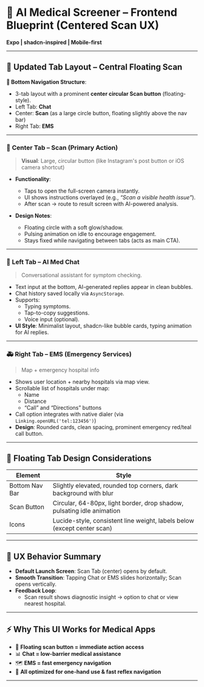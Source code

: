 # 🧪 **AI Medical Screener – Frontend Blueprint (Centered Scan UX)**  
**Expo | shadcn-inspired | Mobile-first**

---

## 📱 **Updated Tab Layout – Central Floating Scan**

**🧭 Bottom Navigation Structure**:
- 3-tab layout with a prominent **center circular Scan button** (floating-style).
- Left Tab: **Chat**
- Center: **Scan** (as a large circle button, floating slightly above the nav bar)
- Right Tab: **EMS**

---

### 🔘 **Center Tab – Scan (Primary Action)**
> **Visual**: Large, circular button (like Instagram's post button or iOS camera shortcut)

- **Functionality**:
  - Taps to open the full-screen camera instantly.
  - UI shows instructions overlayed (e.g., *“Scan a visible health issue”*).
  - After scan → route to result screen with AI-powered analysis.

- **Design Notes**:
  - Floating circle with a soft glow/shadow.
  - Pulsing animation on idle to encourage engagement.
  - Stays fixed while navigating between tabs (acts as main CTA).

---

### 💬 **Left Tab – AI Med Chat**
> Conversational assistant for symptom checking.

- Text input at the bottom, AI-generated replies appear in clean bubbles.
- Chat history saved locally via `AsyncStorage`.
- Supports:
  - Typing symptoms.
  - Tap-to-copy suggestions.
  - Voice input (optional).
- **UI Style**: Minimalist layout, shadcn-like bubble cards, typing animation for AI replies.

---

### 🚑 **Right Tab – EMS (Emergency Services)**  
> Map + emergency hospital info

- Shows user location + nearby hospitals via map view.
- Scrollable list of hospitals under map:
  - Name
  - Distance
  - “Call” and “Directions” buttons
- Call option integrates with native dialer (via `Linking.openURL('tel:123456')`)
- **Design**: Rounded cards, clean spacing, prominent emergency red/teal call button.

---

## 🎨 **Floating Tab Design Considerations**

| Element | Style |
|--------|-------|
| Bottom Nav Bar | Slightly elevated, rounded top corners, dark background with blur |
| Scan Button | Circular, 64-80px, light border, drop shadow, pulsating idle animation |
| Icons | Lucide-style, consistent line weight, labels below (except center scan) |

---

## 🧪 **UX Behavior Summary**

- **Default Launch Screen**: Scan Tab (center) opens by default.
- **Smooth Transition**: Tapping Chat or EMS slides horizontally; Scan opens vertically.
- **Feedback Loop**:
  - Scan result shows diagnostic insight → option to chat or view nearest hospital.

---

## ⚡ Why This UI Works for Medical Apps

- 🔘 **Floating scan button = immediate action access**
- 📊 **Chat = low-barrier medical assistance**
- 🗺️ **EMS = fast emergency navigation**
- 📱 **All optimized for one-hand use & fast reflex navigation**

---
